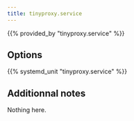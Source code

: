 ```yaml
---
title: tinyproxy.service
---
```


{{% provided_by "tinyproxy.service" %}}

## Options

{{% systemd_unit "tinyproxy.service" %}}

## Additionnal notes

Nothing here.